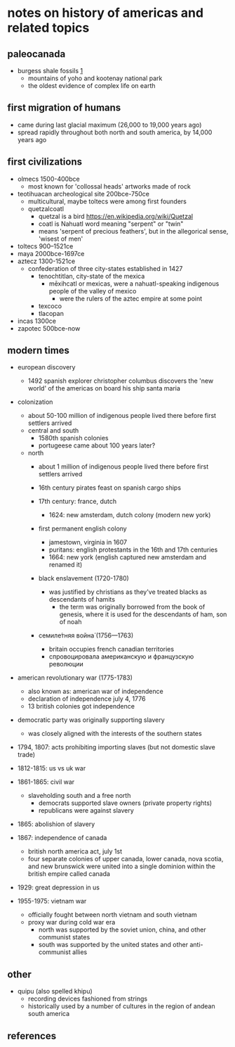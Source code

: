 # notes on history of americas and related topics

## paleocanada

- burgess shale fossils [1]
  - mountains of yoho and kootenay national park
  - the oldest evidence of complex life on earth


## first migration of humans 

- came during last glacial maximum (26,000 to 19,000 years ago)
- spread rapidly throughout both north and south america, by 14,000 years ago


## first civilizations

- olmecs 1500-400bce
  - most known for 'collossal heads' artworks made of rock
- teotihuacan archeological site 200bce-750ce
  - multicultural, maybe toltecs were among first founders
  - quetzalcoatl
    - quetzal is a bird https://en.wikipedia.org/wiki/Quetzal
    - coatl is Nahuatl word meaning "serpent" or "twin"
    - means 'serpent of precious feathers', but in the allegorical sense, 'wisest of men'
- toltecs 900–1521ce
- maya 2000bce-1697ce
- aztecz 1300-1521ce
  - confederation of three city-states established in 1427
    - tenochtitlan, city-state of the mexica
      - mēxihcatl or mexicas, were a nahuatl-speaking indigenous people of the valley of mexico 
        - were the rulers of the aztec empire at some point
    - texcoco
    - tlacopan
- incas 1300ce
- zapotec 500bce-now


## modern times

- european discovery
  - 1492 spanish explorer christopher columbus discovers the 'new world' of the americas on board his ship santa maria

- colonization
  - about 50-100 million of indigenous people lived there before first settlers arrived
  - central and south
    - 1580th spanish colonies
    - portugeese came about 100 years later?
  - north
    - about 1 million of indigenous people lived there before first settlers arrived
    - 16th century pirates feast on spanish cargo ships
    
    - 17th century: france, dutch
      - 1624: new amsterdam, dutch colony (modern new york)

    - first permanent english colony
      - jamestown, virginia in 1607
      - puritans: english protestants in the 16th and 17th centuries
      - 1664: new york (english captured new amsterdam and renamed it)
    
    - black enslavement (1720-1780)
      - was justified by christians as they've treated blacks as descendants of hamits
        - the term was originally borrowed from the book of genesis, where it is used for the descendants of ham, son of noah
    
    - семиле́тняя война́ (1756—1763)
      - britain occupies french canadian territories
      - спровоцировала американскую и французскую революции
    
- american revolutionary war (1775-1783)
  - also known as: american war of independence
  - declaration of independence july 4, 1776
  - 13 british colonies got independence

- democratic party was originally supporting slavery
  - was closely aligned with the interests of the southern states

- 1794, 1807: acts prohibiting importing slaves (but not domestic slave trade)

- 1812-1815: us vs uk war 

- 1861-1865: civil war 
  - slaveholding south and a free north
    - democrats supported slave owners (private property rights)
    - republicans were against slavery

- 1865: abolishion of slavery

- 1867: independence of canada 
  - british north america act, july 1st
  - four separate colonies of upper canada, lower canada, nova scotia, and new brunswick 
    were united into a single dominion within the british empire called canada

- 1929: great depression in us

- 1955-1975: vietnam war
  - officially fought between north vietnam and south vietnam
  - proxy war during cold war era
    - north was supported by the soviet union, china, and other communist states
    - south was supported by the united states and other anti-communist allies


## other

- quipu (also spelled khipu)
  - recording devices fashioned from strings 
  - historically used by a number of cultures in the region of andean south america


## references

[1]: https://www.pc.gc.ca/en/pn-np/bc/yoho/activ/burgess
